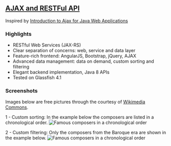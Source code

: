 ## [AJAX and RESTFul API](https://github.com/zezutom/JEE-Series/tree/master/AjaxAndRest)
Inspired by [Introduction to Ajax for Java Web Applications](https://netbeans.org/kb/docs/web/ajax-quickstart.html#serverside)

### Highlights
* RESTful Web Services (JAX-RS)
* Clear separation of concerns: web, service and data layer
* Feature-rich frontend: AngularJS, Bootstrap, jQuery, AJAX
* Advanced data management: data on demand, custom sorting and filtering
* Elegant backend implementation, Java 8 APIs
* Tested on Glassfish 4.1

### Screenshots

Images below are free pictures through the courtesy of [Wikimedia Commons](https://commons.wikimedia.org/wiki/Main_Page).

1 - Custom sorting: In the example below the composers are listed in a chronological order.
<img border="0" alt="Famous composers in a chronological order" 
src="https://github.com/zezutom/zezutom.github.io/blob/master/img/jee-series/ajax-rest-01.png">

2 - Custom filtering: Only the composers from the Baroque era are shown in the example below.
<img border="0" alt="Famous composers in a chronological order" 
src="https://github.com/zezutom/zezutom.github.io/blob/master/img/jee-series/ajax-rest-02.png">
